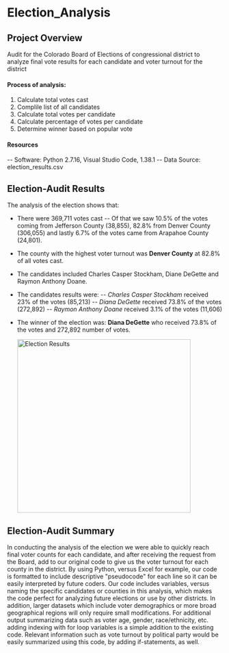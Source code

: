 # Election_Analysis

## Project Overview
Audit for the Colorado Board of Elections of congressional district to analyze final vote results for each candidate and voter turnout for the district

#### Process of analysis:
1. Calculate total votes cast
2. Complile list of all candidates
3. Calculate total votes per candidate
4. Calculate percentage of votes per candidate
5. Determine winner based on popular vote
 
#### Resources
  -- Software: Python 2.7.16, Visual Studio Code, 1.38.1
  -- Data Source: election_results.csv


## Election-Audit Results
The analysis of the election shows that: 
* There were 369,711 votes cast
 -- Of that we saw 10.5% of the votes coming from Jefferson County (38,855), 82.8% from Denver County (306,055) and lastly 6.7% of the votes came from Arapahoe County (24,801).
 * The county with the highest voter turnout was **Denver County** at 82.8% of all votes cast.

* The candidates included Charles Casper Stockham, Diane DeGette and Raymon Anthony Doane.
* The candidates results were:
  -- *Charles Casper Stockham* received 23% of the votes (85,213)
  -- *Diana DeGette* received 73.8% of the votes (272,892)
  -- *Raymon Anthony Doane* received 3.1% of the votes (11,606)
* The winner of the election was:
 **Diana DeGette** who received 73.8% of the votes and 272,892 number of votes.
  
  <img width="405" alt="Election Results" src="https://user-images.githubusercontent.com/78561980/112073604-76abb900-8b42-11eb-9ca9-fbc36000993c.png">
  
 ## Election-Audit Summary
  In conducting the analysis of the election we were able to quickly reach final voter counts for each candidate, and after receiving the request from the Board, add to our original code to give us the voter turnout for each county in the district. By using Python, versus Excel for example, our code is formatted to include descriptive "pseudocode" for each line so it can be easily interpreted by future coders. Our code includes variables, versus naming the specific candidates or counties in this analysis, which makes the code perfect for analyzing future elections or use by other districts. In addition, larger datasets which include voter demographics or more broad geographical regions will only require small modifications. For additional output summarizing data such as voter age, gender, race/ethnicity, etc. adding indexing with for loop variables is a simple addition to the existing code. Relevant information such as vote turnout by political party would be easily summarized using this code, by adding if-statements, as well. 
